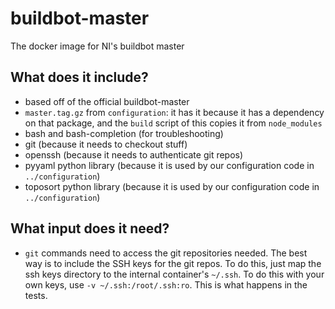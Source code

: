 # buildbot-master
The docker image for NI's buildbot master

## What does it include?
* based off of the official buildbot-master
* `master.tag.gz` from `configuration`: it has it because it has a dependency on that package, and the 
  `build` script of this copies it from `node_modules`
* bash and bash-completion (for troubleshooting)
* git (because it needs to checkout stuff)
* openssh (because it needs to authenticate git repos)
* pyyaml python library (because it is used by our configuration code in `../configuration`)
* toposort python library (because it is used by our configuration code in `../configuration`)

## What input does it need?
* `git` commands need to access the git repositories needed. The best way is to include the SSH keys for the git
  repos. To do this, just map the ssh keys directory to the internal container's `~/.ssh`. To do this with
  your own keys, use `-v ~/.ssh:/root/.ssh:ro`. This is what happens in the tests.

